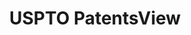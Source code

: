 ---
layout: default
bigquery: https://console.cloud.google.com/bigquery?p=patents-public-data&d=patentsview&page=dataset
citation: Attribution should be given to PatentsView for use, distribution, or derivative
  works.
code: https://github.com/CSSIP-AIR/PatentsView-Code-Snippets/
contributors: USPTO
cost: None
description: 'PatentsView includes US patent data including raw data (summaries, applications,
  pregrant applications), disambugations of inventors and assignees, and inventor
  gender estimates.  Also foreign priority data, # of figures and sheets, and government
  interest statements.'
documentation: https://patentsview.org/query/builder-faqs
last_edit: Mon, 04 Apr 2022 19:02:57 GMT
location: https://patentsview.org/
maintained_by: USPTO
record_creation_timestamp: 12/2/2020 17:20:46
schema_fields: '[''applicant_type'', ''doc_type'', ''citation_id'', ''disamb_assignee_id_20200331'',
  ''disamb_inventor_id_20191231'', ''lapse_of_patent'', ''field_title'', ''disamb_assignee_id_20191008'',
  ''subgroup'', ''rawassignee_id'', ''role'', ''category_id'', ''status'', ''latitude'',
  ''gi_statement'', ''longitude'', ''num'', ''length'', ''publication_number'', ''subsection_id'',
  ''num_claims'', ''disamb_inventor_id_20191008'', ''male_flag'', ''disamb_assignee_id_20191231'',
  ''_102_date'', ''section_id'', ''sequence'', ''disamb_inventor_id_20190312'', ''mainclass_id'',
  ''reldocno'', ''level_one'', ''lname'', ''term_disclaimer'', ''series_code'', ''fname'',
  ''section'', ''disamb_assignee_id_20200929'', ''disamb_inventor_id_20170307'', ''latlong'',
  ''level_three'', ''subgroup_id'', ''state'', ''disamb_inventor_id_20171226'', ''disamb_inventor_id_20170808'',
  ''variety'', ''organization_id'', ''state_fips'', ''city'', ''f102_date'', ''name_first'',
  ''rule_47'', ''kind'', ''name_last'', ''exemplary'', ''symbol_position'', ''num_figures'',
  ''designation'', ''location_id'', ''text'', ''number'', ''term_extension'', ''id'',
  ''disamb_assignee_id_20200630'', ''rawinventor_id'', ''action_date'', ''assignee_id'',
  ''num_sheets'', ''rel_id'', ''type'', ''group'', ''disamb_inventor_id_20171003'',
  ''category'', ''doctype'', ''disamb_inventor_id_20180528'', ''disamb_assignee_id_20181127'',
  ''country_transformed'', ''disamb_inventor_id_20190820'', ''latin_name'', ''patent_id'',
  ''inventor_id'', ''disamb_inventor_id_20200630'', ''uuid'', ''classification_value'',
  ''disamb_inventor_id_20201229'', ''attribution_status'', ''term_grant'', ''classification_level'',
  ''ipc_version_indicator'', ''classification_data_source'', ''main_group'', ''relkind'',
  ''dependent'', ''date'', ''_371_date'', ''contract_award_number'', ''deceased'',
  ''group_id'', ''title'', ''disamb_inventor_id_20200929'', ''ipc_class'', ''withdrawn'',
  ''country'', ''subclass'', ''disamb_assignee_id_20190312'', ''subclass_id'', ''disamb_assignee_id_20190820'',
  ''classification_status'', ''county'', ''f371_date'', ''application_id'', ''rawlocation_id'',
  ''disclaimer_date'', ''subcategory_id'', ''disamb_inventor_id_20200331'', ''male'',
  ''field_id'', ''lawyer_id'', ''county_fips'', ''abstract'', ''filename'', ''level_two'',
  ''name'', ''sector_title'', ''disamb_inventor_id_20181127'', ''organization'']'
shortname: patentsview
tags:
- disambiguation
- United States
- gender
terms_of_use: Creative Commons Attribution 4.0 International License.
timeframe: 1963-1999
title: USPTO PatentsView
uuid: cf1780b1-e265-4e49-8d1d-83b9cfe0fd9a
---